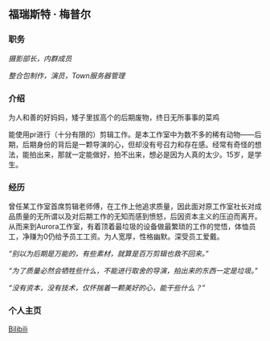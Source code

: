 ## 福瑞斯特 · 梅普尔

### 职务

*摄影部长，内群成员*

*整合包制作，演员，Town服务器管理*

### 介绍

为人和善的好妈妈，矮子里拔高个的后期废物，终日无所事事的菜鸡

能使用pr进行（十分有限的）剪辑工作。是本工作室中为数不多的稀有动物——后期，后期身份的背后是一颗导演的心，但却没有号召力和存在感。经常有奇怪的想法，能拍出来，那就一定能做好，拍不出来，想必是因为人真的太少。15岁，是学生。

### 经历

曾任某工作室首席剪辑老师傅，在工作上他追求质量，因此面对原工作室社长对成品质量的无所谓以及对后期工作的无知而感到愤怒，后因资本主义的压迫而离开。从而来到Aurora工作室，有着顶着最垃圾的设备做最繁琐的工作的觉悟，体恤员工，净赚为0仍给予员工工资。为人宽厚，性格幽默。深受员工爱戴。

*“别以为后期是万能的，有些素材，就算是百万剪辑也救不回来。”*

*“为了质量必然会牺牲些什么，不能进行取舍的导演，拍出来的东西一定是垃圾。”*

*“没有资本，没有技术，仅怀揣着一颗美好的心，能干些什么？”*

### 个人主页

[Bilibili](https://space.bilibili.com/226325234)